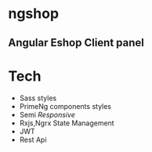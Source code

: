 # ngshop

## Angular Eshop Client panel

# Tech

- Sass styles
- PrimeNg components styles
- Semi _Responsive_
- Rxjs,Ngrx State Management
- JWT
- Rest Api
